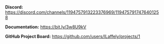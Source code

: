 **Discord:** https://discord.com/channels/1194757913223376969/1194757917476401258  

**Documentation:**  https://bit.ly/3w8U9kV 

**GitHub Project Board:**  https://github.com/users/ILaffely/projects/1

